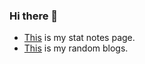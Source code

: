 ### Hi there 👋

-  [This](https://guzhiling.com) is my stat notes page.
-  [This](https://guzhiling.github.io/lingsblog/) is my random blogs.

